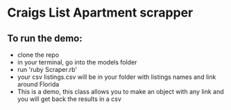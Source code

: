 # Craigs List Apartment scrapper
## To run the demo:
* clone the repo
* in your terminal, go into the models folder
* run 'ruby Scraper.rb'
* your csv listings.csv will be in your folder with listings names and link around Florida
* This is a demo, this class allows you to make an object with any link and you will get back the results in a csv
